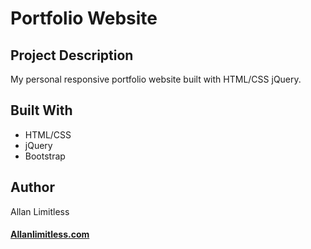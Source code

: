 # Portfolio Website


## Project Description

My personal responsive portfolio website built with HTML/CSS jQuery. 

## Built With

- HTML/CSS
- jQuery
- Bootstrap

## Author

Allan Limitless

#### [Allanlimitless.com](https://allanlimitless.com)  




